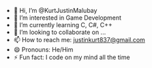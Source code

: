 - 👋 Hi, I’m @KurtJustinMalubay
- 👀 I’m interested in Game Development
- 🌱 I’m currently learning C, C#, C++
- 💞️ I’m looking to collaborate on ...
- 📫 How to reach me: justinkurt837@gmail.com
- 😄 Pronouns: He/Him
- ⚡ Fun fact: I code on my mind all the time

<!---
KurtJustinMalubay/KurtJustinMalubay is a ✨ special ✨ repository because its `README.md` (this file) appears on your GitHub profile.
You can click the Preview link to take a look at your changes.
--->
